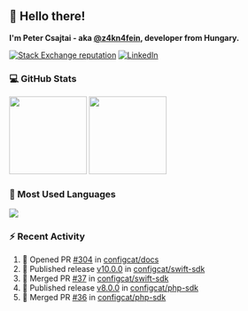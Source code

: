 ## 👋 Hello there!

**I'm Peter Csajtai - aka [@z4kn4fein](https://github.com/z4kn4fein), developer from Hungary.**

[![Stack Exchange reputation](https://img.shields.io/stackexchange/stackoverflow/r/8700582?color=orange&label=reputation&logo=stackoverflow&style=for-the-badge)](https://stackoverflow.com/users/8700582)
[![LinkedIn](https://img.shields.io/badge/linkedin-%230077B5.svg?style=for-the-badge&logo=linkedin&logoColor=white)](https://www.linkedin.com/in/csajtai-p%C3%A9ter-45395341/)

### 💻 GitHub Stats

<div>
  <img height="140px" src="https://github-readme-stats-pcsajtai.vercel.app/api?username=z4kn4fein&show_icons=true&hide_border=true&count_private=true&custom_title=Stats&theme=dracula&line_height=24&hide_title=true">
  <img height="140px" src="https://streak-stats.demolab.com?user=z4kn4fein&theme=dracula&hide_border=true">
  
</div>

### :toolbox: Most Used Languages

<img src="https://github-readme-stats-pcsajtai.vercel.app/api/top-langs/?username=z4kn4fein&theme=dracula&hide_border=true&layout=compact&langs_count=8&hide_title=true">

### :zap: Recent Activity

<!--START_SECTION:activity-->
1. 💪 Opened PR [#304](https://github.com/configcat/docs/pull/304) in [configcat/docs](https://github.com/configcat/docs)
2. 🚀 Published release [v10.0.0](https://github.com/configcat/swift-sdk/releases/tag/10.0.0) in [configcat/swift-sdk](https://github.com/configcat/swift-sdk)
3. 🎉 Merged PR [#37](https://github.com/configcat/swift-sdk/pull/37) in [configcat/swift-sdk](https://github.com/configcat/swift-sdk)
4. 🚀 Published release [v8.0.0](https://github.com/configcat/php-sdk/releases/tag/v8.0.0) in [configcat/php-sdk](https://github.com/configcat/php-sdk)
5. 🎉 Merged PR [#36](https://github.com/configcat/php-sdk/pull/36) in [configcat/php-sdk](https://github.com/configcat/php-sdk)
<!--END_SECTION:activity-->
